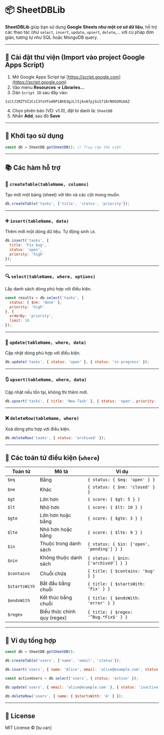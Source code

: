 # 📦 SheetDBLib

**SheetDBLib** giúp bạn sử dụng **Google Sheets như một cơ sở dữ liệu**, hỗ trợ các thao tác như `select`, `insert`, `update`, `upsert`, `delete`,... với cú pháp đơn giản, tương tự như SQL hoặc MongoDB query.

---

## 🚀 Cài đặt thư viện (Import vào project Google Apps Script)

1. Mở Google Apps Script tại [https://script.google.com](https://script.google.com)
2. Vào menu **Resources → Libraries...**
3. Dán `Script ID` sau đây vào:

```
1sCtJ1RZTVI2CsI3foYFod0PiBhEdgJLl5jknAfpjGiS710rNOGSMi6AZ
```

4. Chọn phiên bản (VD: v1.0), đặt bí danh là: `SheetDB`
5. Nhấn **Add**, sau đó **Save**

---

## 🧠 Khởi tạo sử dụng

```javascript
const db = SheetDB.getSheetDB(); // Truy cập thư viện
```

---

## 📚 Các hàm hỗ trợ

### 🧱 `createTable(tableName, columns)`
Tạo mới một bảng (sheet) với tên và các cột mong muốn.

```javascript
db.createTable('tasks', ['title', 'status', 'priority']);
```

---

### ➕ `insert(tableName, data)`
Thêm mới một dòng dữ liệu. Tự động sinh `id`.

```javascript
db.insert('tasks', {
  title: 'Fix bug',
  status: 'open',
  priority: 'high'
});
```

---

### 🔍 `select(tableName, where, options)`
Lấy danh sách dòng phù hợp với điều kiện.

```javascript
const results = db.select('tasks', {
  status: { $ne: 'done' },
  priority: 'high'
}, {
  orderBy: 'priority',
  limit: 10
});
```

---

### 🔁 `update(tableName, where, data)`
Cập nhật dòng phù hợp với điều kiện.

```javascript
db.update('tasks', { status: 'open' }, { status: 'in progress' });
```

---

### 🔃 `upsert(tableName, where, data)`
Cập nhật nếu tồn tại, không thì thêm mới.

```javascript
db.upsert('tasks', { title: 'New Task' }, { status: 'open', priority: 'low' });
```

---

### ❌ `deleteRow(tableName, where)`
Xoá dòng phù hợp với điều kiện.

```javascript
db.deleteRow('tasks', { status: 'archived' });
```

---

## 🔧 Các toán tử điều kiện (`where`)

| Toán tử       | Mô tả                           | Ví dụ                                           |
|---------------|----------------------------------|--------------------------------------------------|
| `$eq`         | Bằng                             | `{ status: { $eq: 'open' } }`                   |
| `$ne`         | Khác                             | `{ status: { $ne: 'closed' } }`                 |
| `$gt`         | Lớn hơn                          | `{ score: { $gt: 5 } }`                         |
| `$lt`         | Nhỏ hơn                          | `{ score: { $lt: 10 } }`                        |
| `$gte`        | Lớn hơn hoặc bằng                | `{ score: { $gte: 3 } }`                        |
| `$lte`        | Nhỏ hơn hoặc bằng                | `{ score: { $lte: 9 } }`                        |
| `$in`         | Thuộc trong danh sách            | `{ status: { $in: ['open', 'pending'] } }`     |
| `$nin`        | Không thuộc danh sách            | `{ status: { $nin: ['archived'] } }`           |
| `$contains`   | Chuỗi chứa                       | `{ title: { $contains: 'bug' } }`              |
| `$startsWith` | Bắt đầu bằng chuỗi               | `{ title: { $startsWith: 'Fix' } }`            |
| `$endsWith`   | Kết thúc bằng chuỗi              | `{ title: { $endsWith: 'error' } }`            |
| `$regex`      | Biểu thức chính quy (regex)      | `{ title: { $regex: '^Bug.*Fix$' } }`          |

---

## 📘 Ví dụ tổng hợp

```javascript
const db = SheetDB.getSheetDB();

db.createTable('users', ['name', 'email', 'status']);

db.insert('users', { name: 'Alice', email: 'alice@example.com', status: 'active' });

const activeUsers = db.select('users', { status: 'active' });

db.update('users', { email: 'alice@example.com' }, { status: 'inactive' });

db.deleteRow('users', { name: { $startsWith: 'A' } });
```

---

## 📄 License

MIT License © [tu.van]
